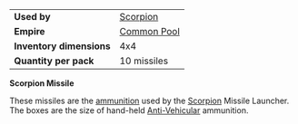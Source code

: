 |                          |                                              |
| ------------------------ | -------------------------------------------- |
| **Used by**              | [Scorpion](../Scorpion.md)                   |
| **Empire**               | [Common Pool](../terminology/Common_Pool.md) |
| **Inventory dimensions** | 4x4                                          |
| **Quantity per pack**    | 10 missiles                                  |

**Scorpion Missile**

These missiles are the [ammunition](../items/Ammunition.md) used by the
[Scorpion](../Scorpion.md) Missile Launcher. The boxes are the size of hand-held
[Anti-Vehicular](../certifications/Anti-Vehicular.md) ammunition.

<!--[Category:Game Items](Category:Game_Items.md)-->
<!--[Category:Ammunition](Category:Ammunition.md)-->
